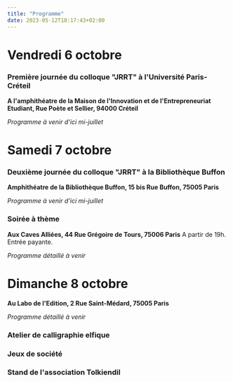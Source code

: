 ```yaml
---
title: "Programme"
date: 2023-05-12T18:17:43+02:00
---
```


# Vendredi 6 octobre
### Première journée du colloque "JRRT" à l'Université Paris-Créteil
**A l'amphithéatre de la Maison de l'Innovation et de l'Entrepreneuriat Etudiant, Rue Poète et Sellier, 94000 Créteil**

*Programme à venir d'ici mi-juillet*

# Samedi 7 octobre
### Deuxième journée du colloque "JRRT" à la Bibliothèque Buffon
**Amphithéatre de la Bibliothèque Buffon, 15 bis Rue Buffon, 75005 Paris**

*Programme à venir d'ici mi-juillet*

### Soirée à thème
**Aux Caves Alliées, 44 Rue Grégoire de Tours, 75006 Paris**
A partir de 19h. Entrée payante.

*Programme détaillé à venir*

# Dimanche 8 octobre
**Au Labo de l'Edition, 2 Rue Saint-Médard, 75005 Paris**

*Programme détaillé à venir*

### Atelier de calligraphie elfique
### Jeux de société
### Stand de l'association Tolkiendil

